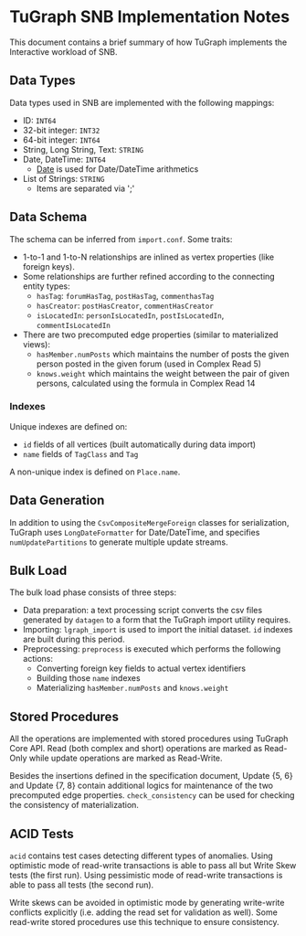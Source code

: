 # TuGraph SNB Implementation Notes

This document contains a brief summary of how TuGraph implements the Interactive workload of SNB.

## Data Types

Data types used in SNB are implemented with the following mappings:
- ID: `INT64`
- 32-bit integer: `INT32`
- 64-bit integer: `INT64`
- String, Long String, Text: `STRING`
- Date, DateTime: `INT64`
    - [Date](https://github.com/HowardHinnant/date/) is used for Date/DateTime arithmetics
- List of Strings: `STRING`
    - Items are separated via ';'

## Data Schema

The schema can be inferred from `import.conf`.
Some traits:
- 1-to-1 and 1-to-N relationships are inlined as vertex properties (like foreign keys).
- Some relationships are further refined according to the connecting entity types:
    - `hasTag`: `forumHasTag`, `postHasTag`, `commenthasTag`
    - `hasCreator`: `postHasCreator`, `commentHasCreator`
    - `isLocatedIn`: `personIsLocatedIn`, `postIsLocatedIn`, `commentIsLocatedIn`
- There are two precomputed edge properties (similar to materialized views):
    - `hasMember.numPosts` which maintains the number of posts the given person posted in the given forum (used in Complex Read 5)
    - `knows.weight` which maintains the weight between the pair of given persons, calculated using the formula in Complex Read 14

### Indexes

Unique indexes are defined on:
- `id` fields of all vertices (built automatically during data import)
- `name` fields of `TagClass` and `Tag`

A non-unique index is defined on `Place.name`.

## Data Generation

In addition to using the `CsvCompositeMergeForeign` classes for serialization, TuGraph uses `LongDateFormatter` for Date/DateTime, and specifies `numUpdatePartitions` to generate multiple update streams.

## Bulk Load

The bulk load phase consists of three steps:
- Data preparation: a text processing script converts the csv files generated by `datagen` to a form that the TuGraph import utility requires.
- Importing: `lgraph_import` is used to import the initial dataset. `id` indexes are built during this period.
- Preprocessing: `preprocess` is executed which performs the following actions:
    - Converting foreign key fields to actual vertex identifiers
    - Building those `name` indexes
    - Materializing `hasMember.numPosts` and `knows.weight`

## Stored Procedures

All the operations are implemented with stored procedures using TuGraph Core API.
Read (both complex and short) operations are marked as Read-Only while update operations are marked as Read-Write.

Besides the insertions defined in the specification document, Update {5, 6} and Update {7, 8} contain additional logics for maintenance of the two precomputed edge properties.
`check_consistency` can be used for checking the consistency of materialization.

## ACID Tests

`acid` contains test cases detecting different types of anomalies.
Using optimistic mode of read-write transactions is able to pass all but Write Skew tests (the first run).
Using pessimistic mode of read-write transactions is able to pass all tests (the second run).

Write skews can be avoided in optimistic mode by generating write-write conflicts explicitly (i.e. adding the read set for validation as well). Some read-write stored procedures use this technique to ensure consistency.
